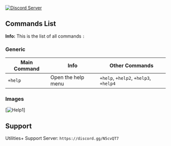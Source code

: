 [![Discord Server](https://img.shields.io/badge/Support-Discord%20Server-blue.svg)](https://discord.gg/N5cvQT7)

Commands List
-------------
**Info:** This is the list of all commands `:`

### Generic ###

Main Command | Info |Other Commands
----------------|--------------|-------
`+help` | Open the help menu | `+help`, `+help2`, `+help3`, `+help4`

### Images ###
[![Help1](https://cdn.discordapp.com/attachments/735768680859828356/735778004235452467/help1.png)]






Support
-------------
Utilities+ Support Server: `https://discord.gg/N5cvQT7`

